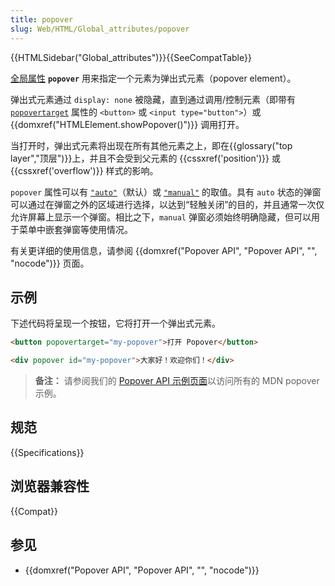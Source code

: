 ```yaml
---
title: popover
slug: Web/HTML/Global_attributes/popover
---
```


{{HTMLSidebar("Global_attributes")}}{{SeeCompatTable}}

[全局属性](/zh-CN/docs/Web/HTML/Global_attributes) **`popover`** 用来指定一个元素为弹出式元素（popover element）。

弹出式元素通过 `display: none` 被隐藏，直到通过调用/控制元素（即带有 [`popovertarget`](/zh-CN/docs/Web/HTML/Element/button#popovertarget) 属性的 `<button>` 或 `<input type="button">`）或 {{domxref("HTMLElement.showPopover()")}} 调用打开。

当打开时，弹出式元素将出现在所有其他元素之上，即在{{glossary("top layer","顶层")}}上，并且不会受到父元素的 {{cssxref('position')}} 或 {{cssxref('overflow')}} 样式的影响。

`popover` 属性可以有 [`"auto"`](/zh-CN/docs/Web/API/Popover_API/Using#auto_state_and_light_dismiss)（默认）或 [`"manual"`](/zh-CN/docs/Web/API/Popover_API/Using#using_manual_popover_state) 的取值。具有 `auto` 状态的弹窗可以通过在弹窗之外的区域进行选择，以达到“轻触关闭”的目的，并且通常一次仅允许屏幕上显示一个弹窗。相比之下，`manual` 弹窗必须始终明确隐藏，但可以用于菜单中嵌套弹窗等使用情况。

有关更详细的使用信息，请参阅 {{domxref("Popover API", "Popover API", "", "nocode")}} 页面。

## 示例

下述代码将呈现一个按钮，它将打开一个弹出式元素。

```html
<button popovertarget="my-popover">打开 Popover</button>

<div popover id="my-popover">大家好！欢迎你们！</div>
```

> **备注：** 请参阅我们的 [Popover API 示例页面](https://mdn.github.io/dom-examples/popover-api/)以访问所有的 MDN popover 示例。

## 规范

{{Specifications}}

## 浏览器兼容性

{{Compat}}

## 参见

- {{domxref("Popover API", "Popover API", "", "nocode")}}
